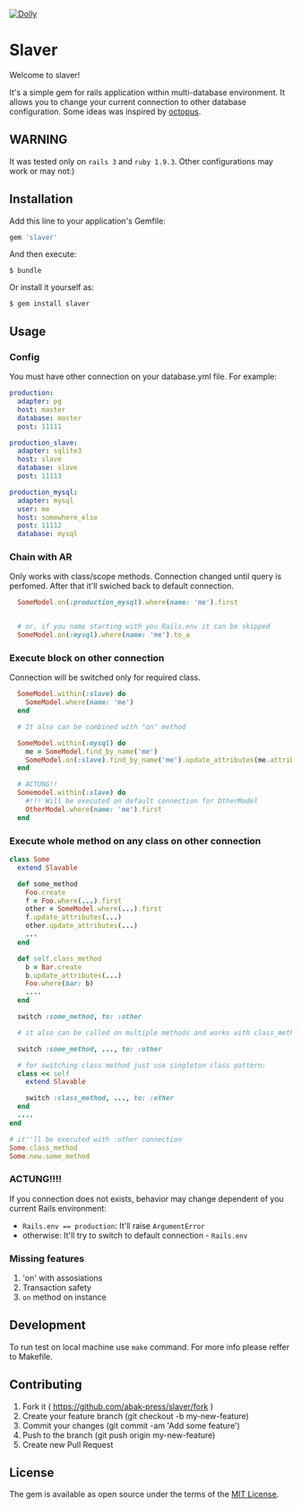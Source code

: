 [![Dolly](http://dolly.railsc.ru/badges/abak-press/slaver/master)](http://dolly.railsc.ru/projects/129/builds/latest/?ref=master)

# Slaver

Welcome to slaver!

It's a simple gem for rails application within multi-database environment.
It allows you to change your current connection to other database configuration.
Some ideas was inspired by [octopus](https://github.com/tchandy/octopus).

## WARNING

It was tested only on `rails 3` and `ruby 1.9.3`. Other configurations may work or may not:)

## Installation

Add this line to your application's Gemfile:

```ruby
gem 'slaver'
```

And then execute:

    $ bundle

Or install it yourself as:

    $ gem install slaver

## Usage

### Config
You must have other connection on your database.yml file. For example:

```yml
production:
  adapter: pg
  host: master
  database: master
  post: 11111

production_slave:
  adapter: sqlite3
  host: slave
  database: slave
  post: 11113

production_mysql:
  adapter: mysql
  user: me
  host: somewhere_else
  post: 11112
  database: mysql
```

### Chain with AR

Only works with class/scope methods. Connection changed until query is perfomed. After that it'll swiched back to default connection.

```ruby
  SomeModel.on(:production_mysql).where(name: 'me').first


  # or, if you name starting with you Rails.env it can be skipped
  SomeModel.on(:mysql).where(name: 'me').to_a
```

### Execute block on other connection

Connection will be switched only for required class.

```ruby
  SomeModel.within(:slave) do
    SomeModel.where(name: 'me')
  end

  # It also can be combined with "on" method

  SomeModel.within(:mysql) do
    me = SomeModel.find_by_name('me')
    SomeModel.on(:slave).find_by_name('me').update_attributes(me.attributes)
  end

  # ACTUNG!!
  Somemodel.within(:slave) do
    #!!! Will be executed on default connection for OtherModel
    OtherModel.where(name: 'me').first
  end
```

### Execute whole method on any class on other connection
```ruby
class Some
  extend Slavable

  def some_method
    Foo.create
    f = Foo.where(...).first
    other = SomeModel.where(...).first
    f.update_attributes(...)
    other.update_attributes(...)
    ...
  end

  def self.class_method
    b = Bar.create
    b.update_attributes(...)
    Foo.where(bar: b)
    ....
  end

  switch :some_method, to: :other

  # it also can be called on multiple methods and works with class_methods

  switch :some_method, ..., to: :other

  # for switching class method just use singleton class pattern:
  class << self
    extend Slavable

    switch :class_method, ..., to: :other
  end
  ....
end

# it''ll be executed with :other connection
Some.class_method
Some.new.some_method
```

### ACTUNG!!!!

If you connection does not exists, behavior may change dependent of you current Rails environment:
 - `Rails.env == production`: It'll raise `ArgumentError`
 - otherwise: It'll try to switch to default connection - `Rails.env`

### Missing features

1. 'on' with assosiations
2. Transaction safety
3. `on` method on instance

## Development

To run test on local machine use `make` command. For more info please reffer to Makefile.

## Contributing

1. Fork it ( https://github.com/abak-press/slaver/fork )
2. Create your feature branch (git checkout -b my-new-feature)
3. Commit your changes (git commit -am 'Add some feature')
4. Push to the branch (git push origin my-new-feature)
5. Create new Pull Request



## License

The gem is available as open source under the terms of the [MIT License](http://opensource.org/licenses/MIT).
